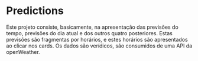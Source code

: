 # Predictions
Este projeto consiste, basicamente, na apresentação das previsões do tempo, previsões do dia atual e dos outros quatro posteriores. Estas previsões são fragmentas por horários, e estes horários são apresentados ao clicar nos cards. Os dados são verídicos, são consumidos de uma API da openWeather.
